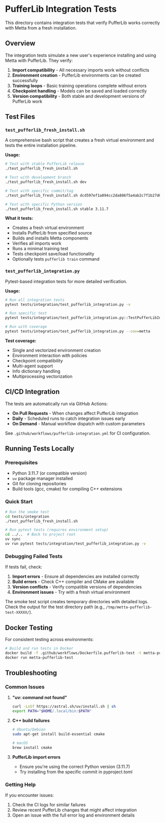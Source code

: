 # PufferLib Integration Tests

This directory contains integration tests that verify PufferLib works correctly with Metta from a fresh installation.

## Overview

The integration tests simulate a new user's experience installing and using Metta with PufferLib. They verify:

1. **Import compatibility** - All necessary imports work without conflicts
2. **Environment creation** - PufferLib environments can be created successfully
3. **Training loops** - Basic training operations complete without errors
4. **Checkpoint handling** - Models can be saved and loaded correctly
5. **Version compatibility** - Both stable and development versions of PufferLib work

## Test Files

### `test_pufferlib_fresh_install.sh`

A comprehensive bash script that creates a fresh virtual environment and tests the entire installation pipeline.

**Usage:**
```bash
# Test with stable PufferLib release
./test_pufferlib_fresh_install.sh

# Test with development branch
./test_pufferlib_fresh_install.sh dev

# Test with specific commit/tag
./test_pufferlib_fresh_install.sh dcd597ef1a094cc2da886f5a4ab2c7f1b27d0183

# Test with specific Python version
./test_pufferlib_fresh_install.sh stable 3.11.7
```

**What it tests:**
- Creates a fresh virtual environment
- Installs PufferLib from specified source
- Builds and installs Metta components
- Verifies all imports work
- Runs a minimal training test
- Tests checkpoint save/load functionality
- Optionally tests `pufferlib train` command

### `test_pufferlib_integration.py`

Pytest-based integration tests for more detailed verification.

**Usage:**
```bash
# Run all integration tests
pytest tests/integration/test_pufferlib_integration.py -v

# Run specific test
pytest tests/integration/test_pufferlib_integration.py::TestPufferLibIntegration::test_vectorized_environment -v

# Run with coverage
pytest tests/integration/test_pufferlib_integration.py --cov=metta
```

**Test coverage:**
- Single and vectorized environment creation
- Environment interaction with policies
- Checkpoint compatibility
- Multi-agent support
- Info dictionary handling
- Multiprocessing vectorization

## CI/CD Integration

The tests are automatically run via GitHub Actions:

- **On Pull Requests** - When changes affect PufferLib integration
- **Daily** - Scheduled runs to catch integration issues early
- **On Demand** - Manual workflow dispatch with custom parameters

See `.github/workflows/pufferlib-integration.yml` for CI configuration.

## Running Tests Locally

### Prerequisites

- Python 3.11.7 (or compatible version)
- `uv` package manager installed
- Git for cloning repositories
- Build tools (gcc, cmake) for compiling C++ extensions

### Quick Start

```bash
# Run the smoke test
cd tests/integration
./test_pufferlib_fresh_install.sh

# Run pytest tests (requires environment setup)
cd ../..  # Back to project root
uv sync
uv run pytest tests/integration/test_pufferlib_integration.py -v
```

### Debugging Failed Tests

If tests fail, check:

1. **Import errors** - Ensure all dependencies are installed correctly
2. **Build errors** - Check C++ compiler and CMake are available
3. **Version conflicts** - Verify compatible versions of dependencies
4. **Environment issues** - Try with a fresh virtual environment

The smoke test script creates temporary directories with detailed logs. Check the output for the test directory path (e.g., `/tmp/metta-pufferlib-test-XXXXX/`).

## Docker Testing

For consistent testing across environments:

```bash
# Build and run tests in Docker
docker build -f .github/workflows/Dockerfile.pufferlib-test -t metta-pufferlib-test .
docker run metta-pufferlib-test
```

## Troubleshooting

### Common Issues

1. **"uv: command not found"**
   ```bash
   curl -LsSf https://astral.sh/uv/install.sh | sh
   export PATH="$HOME/.local/bin:$PATH"
   ```

2. **C++ build failures**
   ```bash
   # Ubuntu/Debian
   sudo apt-get install build-essential cmake
   
   # macOS
   brew install cmake
   ```

3. **PufferLib import errors**
   - Ensure you're using the correct Python version (3.11.7)
   - Try installing from the specific commit in pyproject.toml

### Getting Help

If you encounter issues:

1. Check the CI logs for similar failures
2. Review recent PufferLib changes that might affect integration
3. Open an issue with the full error log and environment details